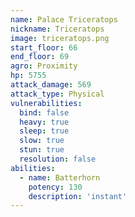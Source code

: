 ```yaml
---
name: Palace Triceratops
nickname: Triceratops
image: triceratops.png
start_floor: 66
end_floor: 69
agro: Proximity
hp: 5755
attack_damage: 569
attack_type: Physical
vulnerabilities:
  bind: false
  heavy: true
  sleep: true
  slow: true
  stun: true
  resolution: false
abilities:
  - name: Batterhorn
    potency: 130
    description: 'instant'
---
```

